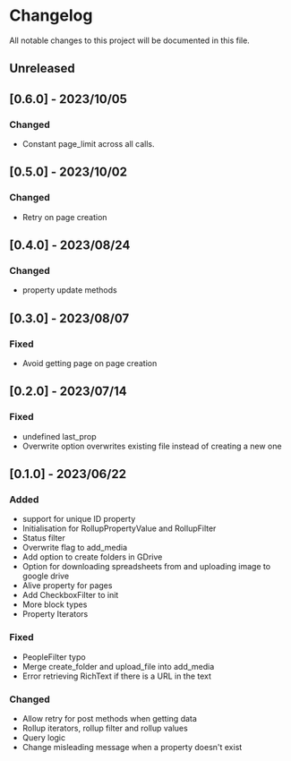 # Changelog

All notable changes to this project will be documented in this file.

## Unreleased

## [0.6.0] - 2023/10/05

### Changed

- Constant page_limit across all calls.

## [0.5.0] - 2023/10/02

### Changed

- Retry on page creation

## [0.4.0] - 2023/08/24

### Changed

- property update methods

## [0.3.0] - 2023/08/07

### Fixed

- Avoid getting page on page creation

## [0.2.0] - 2023/07/14

### Fixed

- undefined last_prop
- Overwrite option overwrites existing file instead of creating a new one

## [0.1.0] - 2023/06/22

### Added

- support for unique ID property
- Initialisation for RollupPropertyValue and RollupFilter
- Status filter
- Overwrite flag to add_media
- Add option to create folders in GDrive
- Option for downloading spreadsheets from and uploading image to google drive
- Alive property for pages
- Add CheckboxFilter to init
- More block types
- Property Iterators

### Fixed

- PeopleFilter typo
- Merge create_folder and upload_file into add_media
- Error retrieving RichText if there is a URL in the text

### Changed

- Allow retry for post methods when getting data
- Rollup iterators, rollup filter and rollup values
- Query logic
- Change misleading message when a property doesn't exist


